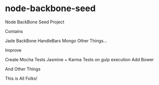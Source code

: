 # node-backbone-seed

Node BackBone Seed Project

Contains 

Jade
BackBone
HandleBars
Mongo
Other Things...

Improve

Create Mocha Tests
Jasmine + Karma Tests on gulp execution
Add Bower

And Other Things

This is All Folks!


